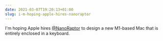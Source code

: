 ```yaml
---
date: 2021-03-07T19:20:13+01:00
slug: i-m-hoping-apple-hires-nanoraptor
---
```

I'm hoping Apple hires [@NanoRaptor](https://twitter.com/NanoRaptor) to design a new M1-based Mac that is entirely enclosed in a keyboard.


